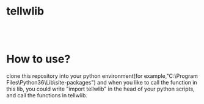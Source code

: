 # tellwlib<br>
<br><br>
# How to use?<br>
clone this repository into your python environment(for example,"C:\Program Files\Python36\Lib\site-packages") and when you like to call the function in this lib, you could write "import tellwlib" in the head of your python scripts, and call the functions in tellwlib.<br>
